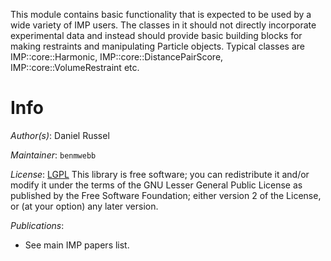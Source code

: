 This module contains basic functionality that is expected to be used by a wide variety of IMP users. The classes in it should not directly incorporate experimental data and instead should provide basic building blocks for making restraints and manipulating Particle objects. Typical classes are IMP::core::Harmonic, IMP::core::DistancePairScore, IMP::core::VolumeRestraint etc.

# Info

_Author(s)_: Daniel Russel

_Maintainer_: `benmwebb`

_License_: [LGPL](http://www.gnu.org/licenses/old-licenses/lgpl-2.1.html)
This library is free software; you can redistribute it and/or
modify it under the terms of the GNU Lesser General Public
License as published by the Free Software Foundation; either
version 2 of the License, or (at your option) any later version.

_Publications_:
 - See main IMP papers list.
